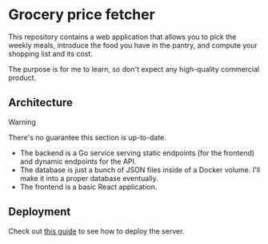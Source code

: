 # Grocery price fetcher

This repository contains a web application that allows you to pick the weekly meals, introduce the food you have in the pantry,
and compute your shopping list and its cost.

The purpose is for me to learn, so don't expect any high-quality commercial product.

## Architecture
> [!WARNING]
> There's no guarantee this section is up-to-date.

- The backend is a Go service serving static endpoints (for the frontend) and dynamic endpoints for the API.
- The database is just a bunch of JSON files inside of a Docker volume. I'll make it into a proper database eventually.
- The frontend is a basic React application.

## Deployment
Check out [this guide](./deploy/README.md) to see how to deploy the server.
